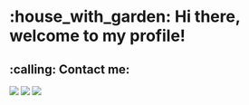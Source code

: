 <h1> :house_with_garden: Hi there, welcome to my profile!  </h1>
<img scr="https://media.giphy.com/media/v1.Y2lkPTc5MGI3NjExZjgzMDYxOWY4OTdkZGM5NWY3OTA2MDMwODA5YWNjMDY1ZmFjNDY4ZSZjdD1n/sthmCnCpfr8M8jtTQy/giphy.gif"  width="300" align="right">
<h2> :calling: Contact me: </h2>
<p>
  <a href="https://www.instagram.com/velipefieira/"> <img src="https://img.shields.io/badge/Instagram-151515?style=for-the-badge&logo=instagram&logoColor=BDECC6"></img></a>
  <a href=""mailto:felipevieiragabriel@gmail.com""> <img src="https://img.shields.io/badge/Gmail-151515?style=for-the-badge&logo=gmail&logoColor=BDECC6"></img></a>
  <a href="https://www.linkedin.com/in/velipefieira/"> <img src="https://img.shields.io/badge/LinkedIn-151515?style=for-the-badge&logo=linkedin&logoColor=BDECC6"></img></a>
</p>



